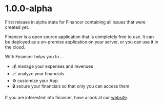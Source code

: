 # 1.0.0-alpha

First release in alpha state for Financer containing all issues that were created yet.

Financer is a open source application that is completely free to use. It can be deployed as a on-premise application on your server, or you can use it in the cloud.

With Financer helps you to ...
- 💰 manage your expenses and revenues
- 📈 analyze your financials
- ⚙ customize your App
- 🔒 secure your financials so that only you can access them

If you are interested into financer, have a look at our [website](https://financer-project.org/).